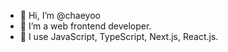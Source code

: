 - 👋 Hi, I’m @chaeyoo
- 👀 I’m a web frontend developer.
- 🌱 I use JavaScript, TypeScript, Next.js, React.js.

<!---
chaeyoo/chaeyoo is a ✨ special ✨ repository because its `README.md` (this file) appears on your GitHub profile.
You can click the Preview link to take a look at your changes.
--->

